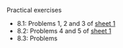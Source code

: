 Practical exercises

- 8.1: Problems 1, 2 and 3 of [sheet 1](https://www.stats.ox.ac.uk/~rebeschi/teaching/AdvSim/18/exercises/sheet1.pdf)
- 8.2: Problems 4 and 5 of [sheet 1](https://www.stats.ox.ac.uk/~rebeschi/teaching/AdvSim/18/exercises/sheet1.pdf)
- 8.3: Problems 
